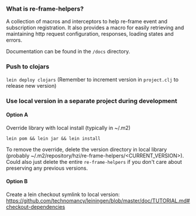 ### What is re-frame-helpers?

A collection of macros and interceptors to help re-frame event and subscription registration. It also provides a macro for easily retrieving and maintaining http request configuration, responses, loading states and errors.

Documentation can be found in the `/docs` directory.

### Push to clojars

`lein deploy clojars`
(Remember to increment version in `project.clj` to release new version)

### Use local version in a separate project during development

#### Option A

Override library with local install (typically in ~/.m2)
```
lein pom && lein jar && lein install
```

To remove the override, delete the version directory in local library (probably ~/.m2/repository/hzi/re-frame-helpers/<CURRENT_VERSION>). Could also just delete the entire `re-frame-helpers` if you don't care about preserving any previous versions.

#### Option B

Create a lein checkout symlink to local version:
https://github.com/technomancy/leiningen/blob/master/doc/TUTORIAL.md#checkout-dependencies
